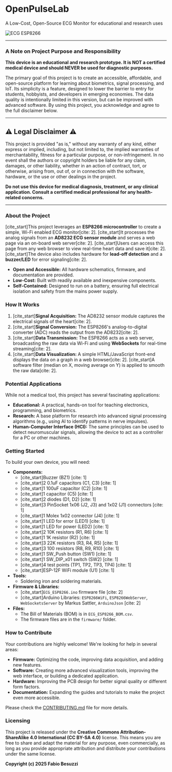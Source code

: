 # OpenPulseLab
A Low-Cost, Open-Source ECG Monitor for educational and research uses

![ECG ESP8266](https://github.com/Morpheo81/OpenPulseLab/edit/main/ECG_ESP8266.jpg?raw=true)

---

### A Note on Project Purpose and Responsibility

**This device is an educational and research prototype. It is NOT a certified medical device and should NEVER be used for diagnostic purposes.**

The primary goal of this project is to create an accessible, affordable, and open-source platform for learning about biometrics, signal processing, and IoT. Its simplicity is a feature, designed to lower the barrier to entry for students, hobbyists, and developers in emerging economies. The data quality is intentionally limited in this version, but can be improved with advanced software. By using this project, you acknowledge and agree to the full disclaimer below.

---

## ⚠️ Legal Disclaimer ⚠️

This project is provided "as is," without any warranty of any kind, either express or implied, including, but not limited to, the implied warranties of merchantability, fitness for a particular purpose, or non-infringement. In no event shall the authors or copyright holders be liable for any claim, damages, or other liability, whether in an action of contract, tort, or otherwise, arising from, out of, or in connection with the software, hardware, or the use or other dealings in the project.

**Do not use this device for medical diagnosis, treatment, or any clinical application. Consult a certified medical professional for any health-related concerns.**

---

### About the Project

[cite_start]This project leverages an **ESP8266 microcontroller** to create a simple, Wi-Fi enabled ECG monitor[cite: 2]. [cite_start]It processes the analog signals from an **AD8232 ECG sensor module** and serves a web page via an on-board web server[cite: 2]. [cite_start]Users can access this page from any web browser to view real-time heart data and save it[cite: 2]. [cite_start]The device also includes hardware for **lead-off detection** and a **buzzer/LED** for error signaling[cite: 2].

* **Open and Accessible:** All hardware schematics, firmware, and documentation are provided.
* **Low-Cost:** Built with readily available and inexpensive components.
* **Self-Contained:** Designed to run on a battery, ensuring full electrical isolation and safety from the mains power supply.

### How It Works

1.  [cite_start]**Signal Acquisition:** The AD8232 sensor module captures the electrical signals of the heart[cite: 2].
2.  [cite_start]**Signal Conversion:** The ESP8266's analog-to-digital converter (ADC) reads the output from the AD8232[cite: 2].
3.  [cite_start]**Data Transmission:** The ESP8266 acts as a web server, broadcasting the raw data via Wi-Fi and using **WebSockets** for real-time streaming[cite: 2].
4.  [cite_start]**Data Visualization:** A simple HTML/JavaScript front-end displays the data on a graph in a web browser[cite: 2]. [cite_start]A software filter (median on X, moving average on Y) is applied to smooth the raw data[cite: 2].

### Potential Applications

While not a medical tool, this project has several fascinating applications:

* **Educational:** A practical, hands-on tool for teaching electronics, programming, and biometrics.
* **Research:** A base platform for research into advanced signal processing algorithms (e.g., using AI to identify patterns in nerve impulses).
* **Human-Computer Interface (HCI):** The same principles can be used to detect neuromuscular signals, allowing the device to act as a controller for a PC or other machines.

### Getting Started

To build your own device, you will need:

* **Components:**
    * [cite_start]Buzzer (BZ1) [cite: 1]
    * [cite_start]2 0.1uF capacitors (C1, C3) [cite: 1]
    * [cite_start]1 100uF capacitor (C2) [cite: 1]
    * [cite_start]1 capacitor (C5) [cite: 1]
    * [cite_start]2 diodes (D1, D2) [cite: 1]
    * [cite_start]3 PinSocket 1x06 (J2, J3) and 1x02 (J1) connectors [cite: 1]
    * [cite_start]1 Molex 1x02 connector (J4) [cite: 1]
    * [cite_start]1 LED for error (LED1) [cite: 1]
    * [cite_start]1 LED for power (LED2) [cite: 1]
    * [cite_start]2 10K resistors (R1, R6) [cite: 1]
    * [cite_start]1 1K resistor (R2) [cite: 1]
    * [cite_start]3 22K resistors (R3, R4, R5) [cite: 1]
    * [cite_start]3 100 resistors (R8, R9, R10) [cite: 1]
    * [cite_start]1 SW_Push button (SW1) [cite: 1]
    * [cite_start]1 SW_DIP_x01 switch (SW2) [cite: 1]
    * [cite_start]4 test points (TP1, TP2, TP3, TP4) [cite: 1]
    * [cite_start]ESP-12F WiFi module (U1) [cite: 1]
* **Tools:**
    * Soldering iron and soldering materials.
* **Firmware & Libraries:**
    * [cite_start]`ECG_ESP8266.ino` firmware file [cite: 2]
    * [cite_start]Arduino Libraries: `ESP8266WiFi`, `ESP8266WebServer`, `WebSocketsServer` by Markus Sattler, `ArduinoJson` [cite: 2]
* **Files:**
    * The Bill of Materials (BOM) is in `ECG_ESP8266_BOM.csv`.
    * The firmware files are in the `firmware/` folder.

### How to Contribute

Your contributions are highly welcome! We're looking for help in several areas:
* **Firmware:** Optimizing the code, improving data acquisition, and adding new features.
* **Software:** Creating more advanced visualization tools, improving the web interface, or building a dedicated application.
* **Hardware:** Improving the PCB design for better signal quality or different form factors.
* **Documentation:** Expanding the guides and tutorials to make the project even more accessible.

Please check the [CONTRIBUTING.md](CONTRIBUTING.md) file for more details.

### Licensing

This project is released under the **Creative Commons Attribution-ShareAlike 4.0 International (CC BY-SA 4.0)** license. This means you are free to share and adapt the material for any purpose, even commercially, as long as you provide appropriate attribution and distribute your contributions under the same license.

**Copyright (c) 2025 Fabio Besuzzi**
